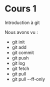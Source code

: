 # Cours 1

Introduction à git

Nous avons vu :

- git init
- git add
- git commit
- git push
- git log
- git fetch
- git pull
- git pull --ff-only

